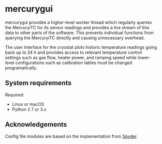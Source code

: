 # mercurygui
mercurygui provides a higher-level worker thread which regularly queries the MercuryiTC for its sensor readings and provides a live stream of this data to other parts of the software. This prevents individual functions from querying the MercuryiTC directly and causing unnecessary overhead.

The user interface for the cryostat plots historic temperature readings going back up to 24 h and provides access to relevant temperature control settings such as gas flow, heater power, and ramping speed while lower-level configurations such as calibration tables must be changed programatically.

## System requirements
*Required*:

- Linux or macOS
- Python 2.7 or 3.x

## Acknowledgements
Config file modules are based on the implementation from [Spyder](https://github.com/spyder-ide).
